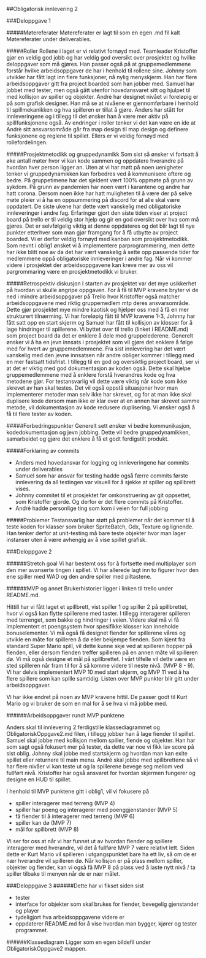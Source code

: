 ##Obligatorisk innlevering 2

###Deloppgave 1

#####Møtereferater
Møtereferater er lagt til som en egen .md fil kalt Møtereferater under deliverables.

#####Roller
Rollene i laget er vi relativt fornøyd med. Teamleader Kristoffer gjør en veldig god jobb og har veldig god oversikt over prosjektet og hvilke deloppgaver som må gjøres. Han passer også på at gruppemedlemmene forstår hvilke arbeidsoppgaver de har i henhold til rollene sine. Johnny som utvikler har fått lagt inn flere funksjoner, nå nylig menyskjerm. Han har flere arbeidsoppgaver gitt fra project boarded som han jobber med. Samuel har jobbet med tester, men også gått utenfor hovedansvaret sitt og hjulpet til med kollisjon av spiller og objekter. Andrè har designet nivået vi foreløpig er på som grafisk designer. Han må se at nivåene er gjennomførbare i henhold til spillmekanikken og hva spilleren er tillat å gjøre. Anders har stått for innleveringene og i tillegg til det ønsker han å være mer aktiv på spillfunksjonene også. Av endringer i roller tenker vi det kan være en ide at Andrè sitt ansvarsområde går fra map design til map design og definere funksjonene og reglene til spillet. Ellers er vi veldig fornøyd med rollefordelingen.

#####Prosjektmetodikk og gruppedynamikk
Som sist så ønsker vi fortsatt å øke antall møter hvor vi kan kode sammen og oppdatere hverandre på hvordan hver person ligger an. Uten at vi har møtt på noen uenigheter tenker vi gruppedynamikken kan forbedres ved å kommunisere oftere og bedre. På gruppetimene har det sjeldent vært 100% oppmøte på grunn av sykdom. På grunn av pandemien har noen vært i karantene og andre har hatt corona. Dersom noen ikke har hatt muligheten til å være der på selve møte pleier vi å ha en oppsummering på discord for at alle skal være oppdatert.
De siste ukene har dette vært vanskelig med obligatoriske innleveringer i andre fag. Erfaringer gjort den siste tiden viser at project board på trello er til veldig stor hjelp og gir en god oversikt over hva som må gjøres. Det er selvfølgelig viktig at denne oppdateres og det blir lagt til nye punkter etterhver som man gjør framgang for å få utbytte av project boarded. Vi er derfor veldig fornøyd med kanban som prosjektmetodikk. Som nevnt i oblig1 ønsket vi å implementere parprogrammering, men dette har ikke blitt noe av da det har vært vanskelig å sette opp passende tider for medlemmene oppå obligatoriske innleveringer i andre fag. Når vi kommer videre i prosjektet der arbeidsoppgavene kan kreve mer av oss vil pargrommaring være en prosjektmetodikk vi bruker.


#####Retrospektiv diskusjon
I starten av prosjektet var det mye usikkerhet på hvordan vi skulle angripe oppgaven. 
For å få til MVP kravene bryter vi de ned i mindre arbeidsoppgaver på Trello 
hvor Kristoffer også matcher arbeidsoppgavene med riktig gruppemedlem mtp 
deres ansvarsområde. Dette gjør prosjektet mye mindre kaotisk og hjelper oss med å 
få en mer strukturert tilnærming.
Vi har foreløpig fått til MVP kravene 1-3, Johnny har fått satt 
opp en start skjerm og Samuel har fått til kollisjon av klosser for å lage 
hindringer til spillerene. Vi byttet over til trello (linket i README.md) som project 
board da det er enklere å dele med gruppelederene. Generelt ønsker vi å ha en jevn innsats 
i prosjektet som vil gjøre det enklere å følge med for hvert av gruppemedlemmene. 
Fra sist innlevering har det vært vanskelig med den jevne innsatsen når andre obliger 
kommer i tillegg med en mer fastsatt tidsfrist. I tillegg til en god og oversiktlig project board, 
ser vi at det er viktig med god dokumentasjon av koden også. Dette skal hjelpe gruppemedlemmene 
med å enklere forstå hverandres kode og hva metodene gjør. For testansvarlig vil dette være 
viktig når kode som ikke skrevet av han skal testes. Det vil også oppstå situasjoner hvor man 
implementerer metoder man selv ikke har skrevet, og for at man ikke skal duplisere kode dersom man ikke 
er klar over at en annen har skrevet samme metode, vil dokumentasjon av kode redusere duplisering.
Vi ønsker også å få til flere tester av koden.

#####Forbedringspunkter
Generelt sett ønsker vi bedre kommunikasjon, kodedokumentasjon og jevn jobbing. Dette vil bedre gruppedynamikken, samarbeidet og gjøre det enklere å få et godt ferdigstilt produkt.

#####Forklaring av commits
- Anders med hovedansvar for logging og innleveringene har commits under deliverables
- Samuel som har ansvar for testing hadde også færre commits første innlevering da all testingen var visuell for å sjekke at spiller og spillbrett vises.
- Johnny commitet til et prosjektet før omkonstruering av git oppsettet, som Kristoffer gjorde. Og derfor er det flere commits på Kristoffer.
- André hadde personlige ting som kom i veien for full jobbing

#####Problemer
Testansvarlig har støtt på problemer når det kommer til å teste koden for klasser som bruker SpriteBatch, Gdx, Texture og lignende. Han tenker derfor at unit-testing må bare teste objekter hvor man lager instanser uten å være avhengig av å vise spillet grafisk.


###Deloppgave 2

######Stretch goal
Vi har bestemt oss for å fortsette med multiplayer som den mer avanserte tingen i spillet. 
Vi har allerede lagt inn to figurer hvor den ene spiller med WAD og den andre spiller med piltastene.

######MVP og annet
Brukerhistorier ligger i linken til trello under README.md.

Hittill har vi fått laget et spillbrett, vist spiller 1 og spiller 2 på spillbrettet, hvor vi også kan flytte spillerene med taster. 
I tillegg interagerer spilleren med terrenget, som bakke og hindringer i veien. Videre skal må vi få implementert et poengsystem hvor spesifikke 
klosser kan inneholde bonuselementer. Vi må også få designet fiender for spillerene våres og utvikle en måte for spilleren å dø eller bekjempe fienden. 
Som kjent fra standard Super Mario spill, vil dette kunne skje ved at spilleren hopper på fienden, eller dersom fienden treffer spilleren på en 
annen måte vil spilleren dø. Vi må også designe et mål på spillbrettet. I vårt tilfelle vil dette være en sted spilleren når fram til for å så komme videre til neste nivå. (MVP 8 - 9). 
Vi har delvis implementert MVP 10 med start skjerm, og MVP 11 ved å ha flere spillere som kan spille samtidig. Listen over MVP punkter blir gitt under arbeidsoppgaver.

Vi har ikke endret på noen av MVP kravene hittil. De passer godt til Kurt Mario og vi bruker
de som en mal for å se hva vi må jobbe med. 

######Arbeidsoppgaver rundt MVP punktene

Anders skal til innlevering 2 ferdigstille klassediagrammet og 
ObligatoriskOppgave2.md filen, i tillegg jobber han å lage fiender til spillet. Samuel skal jobbe med kollisjon mellom
spiller, fiende og objekter. Han har som sagt også fokusert mer på tester, da dette var noe
vi fikk lav score på sist oblig. Johnny skal jobbe med startskjerm og hvordan man kan
exite spillet eller returnere til main menu. André skal jobbe med spillbrettene
så vi har flere nivåer vi kan teste ut og la spillerene bevege seg mellom ved fullført
nivå. Kristoffer har også ansvaret for hvordan skjermen fungerer og designe en HUD til spillet.

I henhold til MVP punktene gitt i oblig1, vil vi fokusere på
- spiller interagerer med terreng (MVP 4)
- spiller har poeng og interagerer med poenggjenstander (MVP 5)
- få fiender til å interagerer med terreng (MVP 6)
- spiller kan dø (MVP 7)
- mål for spillbrett (MVP 8)

Vi ser for oss at når vi har funnet ut av hvordan fiender og spillere 
interagerer med hverandre, vil det å fullføre MVP 7 være relativt lett. 
Siden dette er Kurt Mario vil spilleren i utgangspunktet bare ha
ett liv, så om de er nær hverandre vil spilleren dø. Når kollisjon er på plass
mellom spiller, objekter og fiender, kan vi også få MVP 8 på plass ved å laste
nytt nivå / ta spiller tilbake til menyen når de er nær målet.

###Deloppgave 3
######Dette har vi fikset siden sist
- tester
- interface for objekter som skal brukes for fiender, bevegelig gjenstander og player
- tydeligjort hva arbeidsoppgavene videre er
- oppdaterer README.md for å vise hvordan man bygger, kjører og tester programmet.

######Klassediagram
Ligger som en egen bildefil under ObligatoriskOppgave2 mappen.



